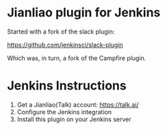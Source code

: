 # Jianliao plugin for Jenkins

Started with a fork of the slack plugin:

https://github.com/jenkinsci/slack-plugin

Which was, in turn, a fork of the Campfire plugin.

# Jenkins Instructions

1. Get a Jianliao(Talk) account: https://talk.ai/
2. Configure the Jenkins integration
3. Install this plugin on your Jenkins server